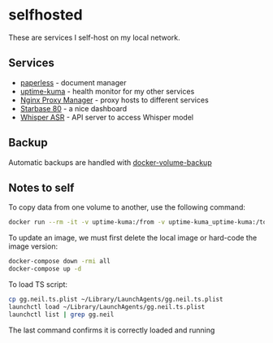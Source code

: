 # selfhosted

These are services I self-host on my local network.

## Services

* [paperless](https://docs.paperless-ngx.com) - document manager
* [uptime-kuma](https://github.com/louislam/uptime-kuma) - health monitor for my other services
* [Nginx Proxy Manager](https://nginxproxymanager.com) - proxy hosts to different services
* [Starbase 80](https://github.com/notclickable-jordan/starbase-80) - a nice dashboard
* [Whisper ASR](https://github.com/ahmetoner/whisper-asr-webservice/) - API server to access Whisper model

## Backup

Automatic backups are handled with [docker-volume-backup](https://github.com/offen/docker-volume-backup#recurring-backups-in-a-compose-setup)

## Notes to self

To copy data from one volume to another, use the following command:

```bash
docker run --rm -it -v uptime-kuma:/from -v uptime-kuma_uptime-kuma:/to alpine ash -c "cd /from ; cp -av . /to"
```

To update an image, we must first delete the local image or hard-code the image version:

```bash
docker-compose down -rmi all
docker-compose up -d
```

To load TS script:

```bash
cp gg.neil.ts.plist ~/Library/LaunchAgents/gg.neil.ts.plist
launchctl load ~/Library/LaunchAgents/gg.neil.ts.plist
launchctl list | grep gg.neil
```

The last command confirms it is correctly loaded and running
